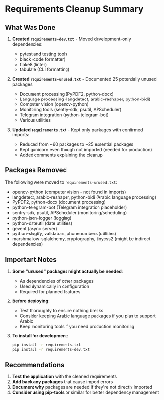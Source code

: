 # Requirements Cleanup Summary

## What Was Done

1. **Created `requirements-dev.txt`** - Moved development-only dependencies:
   - pytest and testing tools
   - black (code formatter)
   - flake8 (linter)
   - tabulate (CLI formatting)

2. **Created `requirements-unused.txt`** - Documented 25 potentially unused packages:
   - Document processing (PyPDF2, python-docx)
   - Language processing (langdetect, arabic-reshaper, python-bidi)
   - Computer vision (opencv-python)
   - Monitoring tools (sentry-sdk, psutil, APScheduler)
   - Telegram integration (python-telegram-bot)
   - Various utilities

3. **Updated `requirements.txt`** - Kept only packages with confirmed imports:
   - Reduced from ~60 packages to ~25 essential packages
   - Kept gunicorn even though not imported (needed for production)
   - Added comments explaining the cleanup

## Packages Removed

The following were moved to `requirements-unused.txt`:
- opencv-python (computer vision - not found in imports)
- langdetect, arabic-reshaper, python-bidi (Arabic language processing)
- PyPDF2, python-docx (document processing)
- python-telegram-bot (Telegram integration placeholder)
- sentry-sdk, psutil, APScheduler (monitoring/scheduling)
- python-json-logger (logging)
- python-dateutil (date utilities)
- gevent (async server)
- python-slugify, validators, phonenumbers (utilities)
- marshmallow-sqlalchemy, cryptography, tinycss2 (might be indirect dependencies)

## Important Notes

1. **Some "unused" packages might actually be needed**:
   - As dependencies of other packages
   - Used dynamically in configuration
   - Required for planned features

2. **Before deploying**:
   - Test thoroughly to ensure nothing breaks
   - Consider keeping Arabic language packages if you plan to support Arabic
   - Keep monitoring tools if you need production monitoring

3. **To install for development**:
   ```bash
   pip install -r requirements.txt
   pip install -r requirements-dev.txt
   ```

## Recommendations

1. **Test the application** with the cleaned requirements
2. **Add back any packages** that cause import errors
3. **Document why** packages are needed if they're not directly imported
4. **Consider using pip-tools** or similar for better dependency management